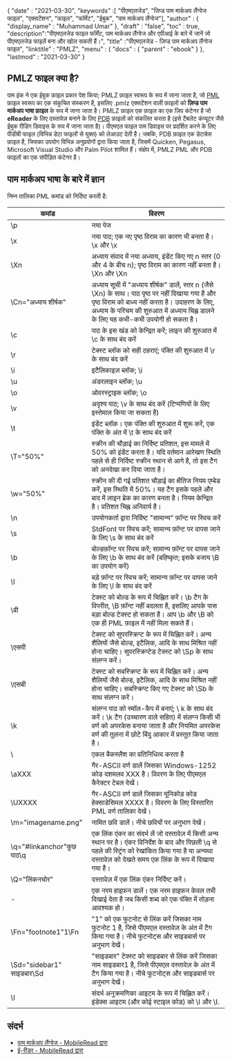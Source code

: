 {
  "date" : "2021-03-30",
  "keywords" :[ "पीएमएलजेड", "ज़िप्ड पाम मार्कअप लैंग्वेज फाइल", "एक्सटेंशन", "फाइल", "फॉर्मेट", "ईबुक", "पाम मार्कअप लैंग्वेज"],
  "author" : {
    "display_name" : "Muhammad Umar"
},
  "draft" : "false",
  "toc" : true,
  "description":"पीएमएलजेड फाइल फॉर्मेट, पाम मार्कअप लैंग्वेज और एपीआई के बारे में जानें जो पीएमएलजेड फाइलें बना और खोल सकती हैं।",
  "title" :"पीएमएलजेड - ज़िप्ड पाम मार्कअप लैंग्वेज फाइल",
  "linktitle" : "PMLZ",
  "menu" : {
    "docs" : {
      "parent" : "ebook"
}
},
  "lastmod" : "2021-03-30"
}

## PMLZ फाइल क्या है?

पाम इंक ने एक ईबुक फ़ाइल प्रकार पेश किया; PMLZ फ़ाइल स्वरूप के रूप में जाना जाता है, जो [PML](/hi/ebook/pml/) फ़ाइल स्वरूप का एक संकुचित संस्करण है, इसलिए .pmlz एक्सटेंशन वाली फ़ाइलों को **ज़िप्ड पाम मार्कअप भाषा फ़ाइल** के रूप में जाना जाता है। PMLZ फ़ाइल एक फ़ाइल का एक ज़िप कंटेनर है जो **eReader** के लिए दस्तावेज़ बनाने के लिए [PDB](/hi/programming/pdb/) फ़ाइलों को संकलित करता है (इसे टैबलेट कंप्यूटर जैसे ईबुक रीडिंग डिवाइस के रूप में जाना जाता है)। पीएमएल फाइल पाम डिवाइस पर प्रदर्शित करने के लिए पीडीबी फाइल (विभिन्न डेटा फाइलों से युक्त) को लेआउट देती है। जबकि, PDB फ़ाइल एक डेटाबेस फ़ाइल है, जिसका उपयोग विभिन्न अनुप्रयोगों द्वारा किया जाता है, जिसमें Quicken, Pegasus, Microsoft Visual Studio और Palm Pilot शामिल हैं। संक्षेप में, PMLZ PML और PDB फाइलों का एक संपीड़ित कंटेनर है।


## पाम मार्कअप भाषा के बारे में ज्ञान
निम्न तालिका PML कमांड को निर्दिष्ट करती है:

|कमांड|विवरण|
---|---|
| \p | नया पेज |
| \x | नया पाठ; एक नए पृष्ठ विराम का कारण भी बनता है। \x और \x | . के साथ अध्याय शीर्षक (और कोई स्टाइल कोड) संलग्न करें
| \Xn | अध्याय संवाद में नया अध्याय, इंडेंट किए गए n स्तर (0 और 4 के बीच n); पृष्ठ विराम का कारण नहीं बनता है। \Xn और \Xn | . के साथ अध्याय शीर्षक (और कोई स्टाइल कोड) संलग्न करें
| \Cn="अध्याय शीर्षक" | अध्याय सूची में "अध्याय शीर्षक" डालें, स्तर n (जैसे \Xn) के साथ। पाठ पृष्ठ पर नहीं दिखाया गया है और पृष्ठ विराम को बाध्य नहीं करता है। उदाहरण के लिए, अध्याय के परिचय की शुरुआत में अध्याय चिह्न डालने के लिए यह कभी-कभी उपयोगी हो सकता है। |
| \c | पाठ के इस खंड को केन्द्रित करें; लाइन की शुरुआत में \c के साथ बंद करें |
| \r | टेक्स्ट ब्लॉक को सही ठहराएं; पंक्ति की शुरुआत में \r के साथ बंद करें |
| \i | इटैलिकाइज़ ब्लॉक; \i | . के साथ बंद करें
| \u | अंडरलाइन ब्लॉक; \u | . के साथ बंद करें
| \o | ओवरस्ट्राइक ब्लॉक; \o | . के साथ बंद करें
| \v | अदृश्य पाठ; \v के साथ बंद करें (टिप्पणियों के लिए इस्तेमाल किया जा सकता है) |
| \t | इंडेंट ब्लॉक। एक पंक्ति की शुरुआत में शुरू करें, एक पंक्ति के अंत में \t के साथ बंद करें |
| \T="50%" | स्क्रीन की चौड़ाई का निर्दिष्ट प्रतिशत, इस मामले में 50% को इंडेंट करता है। यदि वर्तमान आरेखण स्थिति पहले से ही निर्दिष्ट स्क्रीन स्थान से आगे है, तो इस टैग को अनदेखा कर दिया जाता है। |
| \w="50%" | स्क्रीन की दी गई प्रतिशत चौड़ाई का क्षैतिज नियम एम्बेड करें, इस स्थिति में 50%। यह टैग इसके पहले और बाद में लाइन ब्रेक का कारण बनता है। नियम केन्द्रित है। प्रतिशत चिह्न अनिवार्य है। |
| \n | उपयोगकर्ता द्वारा निर्दिष्ट "सामान्य" फ़ॉन्ट पर स्विच करें |
| \s | StdFont पर स्विच करें; सामान्य फ़ॉन्ट पर वापस जाने के लिए \s के साथ बंद करें |
| \b | बोल्डफ़ॉन्ट पर स्विच करें; सामान्य फ़ॉन्ट पर वापस जाने के लिए \b के साथ बंद करें (बहिष्कृत; इसके बजाय \B का उपयोग करें) |
| \l | बड़े फ़ॉन्ट पर स्विच करें; सामान्य फ़ॉन्ट पर वापस जाने के लिए \l के साथ बंद करें |
| \बी | टेक्स्ट को बोल्ड के रूप में चिह्नित करें। \b टैग के विपरीत, \B फ़ॉन्ट नहीं बदलता है, इसलिए आपके पास बड़ा बोल्ड टेक्स्ट हो सकता है। आप \b और \B को एक ही PML फ़ाइल में नहीं मिला सकते हैं। |
| \एसपी | टेक्स्ट को सुपरस्क्रिप्ट के रूप में चिह्नित करें। अन्य शैलियों जैसे बोल्ड, इटैलिक, आदि के साथ मिश्रित नहीं होना चाहिए। सुपरस्क्रिप्टेड टेक्स्ट को \Sp के साथ संलग्न करें। |
| \एसबी | टेक्स्ट को सबस्क्रिप्ट के रूप में चिह्नित करें। अन्य शैलियों जैसे बोल्ड, इटैलिक, आदि के साथ मिश्रित नहीं होना चाहिए। सबस्क्रिप्ट किए गए टेक्स्ट को \Sb के साथ संलग्न करें। |
| \k | संलग्न पाठ को स्मॉल-कैप में बनाएं; \ k के साथ बंद करें। \k टैग (उच्चारण वाले सहित) में संलग्न किसी भी वर्ण को अपरकेस बनाया जाता है और नियमित अपरकेस वर्ण की तुलना में छोटे बिंदु आकार में प्रस्तुत किया जाता है। |
| \\ | एकल बैकस्लैश का प्रतिनिधित्व करता है |
| \aXXX | गैर-ASCII वर्ण डालें जिसका Windows-1252 कोड दशमलव XXX है। विवरण के लिए पीएमएल कैरेक्टर टेबल देखें। |
| \UXXXX | गैर-ASCII वर्ण डालें जिसका यूनिकोड कोड हेक्साडेसिमल XXXX है। विवरण के लिए विस्तारित PML वर्ण तालिका देखें। |
| \m="imagename.png" | नामित छवि डालें। नीचे छवियों पर अनुभाग देखें। |
| \q="#linkanchor"कुछ पाठ\q | एक लिंक एंकर का संदर्भ लें जो दस्तावेज़ में किसी अन्य स्थान पर है। एंकर विनिर्देश के बाद और पिछली \q से पहले की स्ट्रिंग को रेखांकित किया गया है या अन्यथा दस्तावेज़ को देखते समय एक लिंक के रूप में दिखाया गया है। |
| \Q="लिंकनचोर" | दस्तावेज़ में एक लिंक एंकर निर्दिष्ट करें। |
| \- | एक नरम हाइफ़न डालें। एक नरम हाइफ़न केवल तभी दिखाई देता है जब किसी शब्द को एक पंक्ति में तोड़ना आवश्यक हो। |
| \Fn="footnote1"1\Fn | "1" को एक फुटनोट से लिंक करें जिसका नाम फुटनोट 1 है, जिसे पीएमएल दस्तावेज़ के अंत में टैग किया गया है। नीचे फुटनोट्स और साइडबार्स पर अनुभाग देखें। |
| \Sd="sidebar1" साइडबार\Sd | "साइडबार" टेक्स्ट को साइडबार से लिंक करें जिसका नाम साइडबार1 है, जिसे पीएमएल दस्तावेज़ के अंत में टैग किया गया है। नीचे फुटनोट्स और साइडबार्स पर अनुभाग देखें। |
| \I | संदर्भ अनुक्रमणिका आइटम के रूप में चिह्नित करें। इंडेक्स आइटम (और कोई स्टाइल कोड) को \I और \I.| . के साथ संलग्न करें


## संदर्भ

* [पाम मार्कअप लैंग्वेज - MobileRead द्वारा](https://wiki.mobileread.com/wiki/EReader)
* [ई-रीडर - MobileRead द्वारा](https://en.wikipedia.org/wiki/E-reader)
